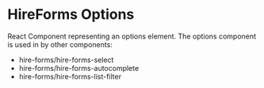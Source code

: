 # HireForms Options

React Component representing an options element. The options component is used
in by other components:
* hire-forms/hire-forms-select
* hire-forms/hire-forms-autocomplete
* hire-forms/hire-forms-list-filter